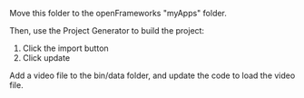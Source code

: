 Move this folder to the openFrameworks "myApps" folder.  

Then, use the Project Generator to build the project:  
  1. Click the import button  
  2. Click update  

Add a video file to the bin/data folder, and update the code to load the video file.